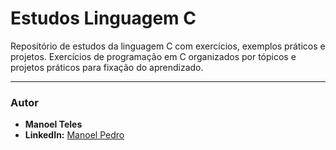 # Estudos Linguagem C

Repositório de estudos da linguagem C com exercícios, exemplos práticos e projetos. Exercícios de programação em C organizados por tópicos e projetos práticos para fixação do aprendizado.

-----

### Autor

  * **Manoel Teles**
  * **LinkedIn:** [Manoel Pedro](https://www.linkedin.com/in/manoeltelesps)


